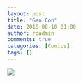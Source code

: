 ```yaml
---
layout: post
title: "Gen Con"
date: 2018-08-10 01:00
author: rcadmin
comments: true
categories: [Comics]
tags: []
---
```

<a href="../comics/2018/08/10/gen-con"><img src="http://dl.bitsmack.com/comics/20180810.jpg" /></a>

